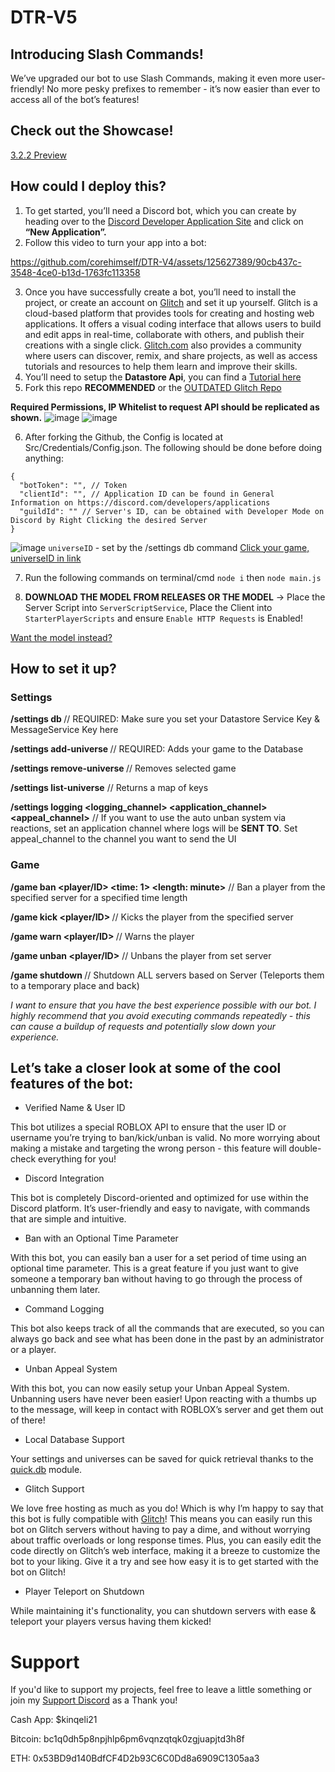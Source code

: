 # DTR-V5
## Introducing Slash Commands!
We’ve upgraded our bot to use Slash Commands, making it even more user-friendly! No more pesky prefixes to remember - it’s now easier than ever to access all of the bot’s features!

## Check out the Showcase!
[3.2.2 Preview](https://youtu.be/IYEyL-seZRM)

## How could I deploy this?
1) To get started, you’ll need a Discord bot, which you can create by heading over to the [Discord Developer Application Site](https://discord.com/developers/applications) and click on **“New Application”.**
2) Follow this video to turn your app into a bot:


https://github.com/corehimself/DTR-V4/assets/125627389/90cb437c-3548-4ce0-b13d-1763fc113358

3) Once you have successfully create a bot, you’ll need to install the project, or create an account on [Glitch](https://glitch.com/) and set it up yourself. Glitch is a cloud-based platform that provides tools for creating and hosting web applications. It offers a visual coding interface that allows users to build and edit apps in real-time, collaborate with others, and publish their creations with a single click. [Glitch.com](https://glitch.com/) also provides a community where users can discover, remix, and share projects, as well as access tutorials and resources to help them learn and improve their skills.
4) You’ll need to setup the **Datastore Api**, you can find a [Tutorial here](https://devforum.roblox.com/t/data-store-access-through-open-cloud/1646277)
5) Fork this repo **RECOMMENDED** or the [OUTDATED Glitch Repo](https://glitch.com/edit/#!/discord-to-robloxv3)

**Required Permissions, IP Whitelist to request API should be replicated as shown.**
![image](https://github.com/corehimself/DTR-V4/assets/125627389/06518572-07cf-4009-9d60-66474baefa5b)
![image](https://github.com/corehimself/DTR-V4/assets/125627389/74222df6-a15e-405e-bdc1-60e9d58e7bbe)

6) After forking the Github, the Config is located at Src/Credentials/Config.json. The following should be done before doing anything:
```
{
  "botToken": "", // Token
  "clientId": "", // Application ID can be found in General Information on https://discord.com/developers/applications
  "guildId": "" // Server's ID, can be obtained with Developer Mode on Discord by Right Clicking the desired Server
}
```
![image](https://github.com/corehimself/DTR-V4/assets/125627389/c46d6535-a525-45b9-9061-1da825d0d962)
``universeID`` - set by the /settings db command [Click your game, universeID in link](https://create.roblox.com/creations)

7) Run the following commands on terminal/cmd
``node i`` then ``node main.js``

9) **DOWNLOAD THE MODEL FROM RELEASES OR THE MODEL** -> Place the Server Script into `ServerScriptService`, Place the Client into `StarterPlayerScripts` and ensure `Enable HTTP Requests` is Enabled!

[Want the model instead?](https://www.roblox.com/library/14160690168/)

## How to set it up?
### **Settings**

**/settings db <datastoreKey> <messageServiceKey>**                                    // REQUIRED: Make sure you set your Datastore Service Key & MessageService Key here

**/settings add-universe <name> <universeId>**                                       // REQUIRED: Adds your game to the Database

**/settings remove-universe <universeName>**                                       // Removes selected game

**/settings list-universe**                                                      // Returns a map of keys

**/settings logging <logging_channel> <application_channel> <appeal_channel>** // If you want to use the auto unban system via reactions, set an application channel where logs will be **SENT TO**. Set appeal_channel to the channel you want to send the UI

### **Game**
**/game ban <server> <player/ID> <reason> <time: 1> <length: minute>**        // Ban a player from the specified server for a specified time length

**/game kick <server> <player/ID> <reason>**                              // Kicks the player from the specified server

**/game warn <server> <player/ID> <reason>**                            // Warns the player

**/game unban <server> <player/ID>**                                    // Unbans the player from set server

**/game shutdown <server>**                                         // Shutdown ALL servers based on Server (Teleports them to a temporary place and back)

*I want to ensure that you have the best experience possible with our bot. I highly recommend that you avoid executing commands repeatedly - this can cause a buildup of requests and potentially slow down your experience.*

## Let’s take a closer look at some of the cool features of the bot:
- Verified Name & User ID

This bot utilizes a special ROBLOX API to ensure that the user ID or username you’re trying to ban/kick/unban is valid. No more worrying about making a mistake and targeting the wrong person - this feature will double-check everything for you!

- Discord Integration

This bot is completely Discord-oriented and optimized for use within the Discord platform. It’s user-friendly and easy to navigate, with commands that are simple and intuitive.

- Ban with an Optional Time Parameter

With this bot, you can easily ban a user for a set period of time using an optional time parameter. This is a great feature if you just want to give someone a temporary ban without having to go through the process of unbanning them later.

- Command Logging

This bot also keeps track of all the commands that are executed, so you can always go back and see what has been done in the past by an administrator or a player.

- Unban Appeal System

With this bot, you can now easily setup your Unban Appeal System. Unbanning users have never been easier! Upon reacting with a thumbs up to the message, will keep in contact with ROBLOX’s server and get them out of there!

- Local Database Support

Your settings and universes can be saved for quick retrieval thanks to the [quick.db](https://www.npmjs.com/package/quick.db) module.

- Glitch Support

We love free hosting as much as you do! Which is why I’m happy to say that this bot is fully compatible with [Glitch](https://glitch.com/)! This means you can easily run this bot on Glitch servers without having to pay a dime, and without worrying about traffic overloads or long response times. Plus, you can easily edit the code directly on Glitch’s web interface, making it a breeze to customize the bot to your liking. Give it a try and see how easy it is to get started with the bot on Glitch!

- Player Teleport on Shutdown

While maintaining it's functionality, you can shutdown servers with ease & teleport your players versus having them kicked!

# Support
If you'd like to support my projects, feel free to leave a little something or join my [Support Discord](discord.gg/9FhNbK3nck) as a Thank you!

Cash App: $kinqeli21

Bitcoin: bc1q0dh5p8npjhlp6pm6vqnzqtqk0zgjuapjtd3h8f

ETH: 0x53BD9d140BdfCF4D2b93C6C0Dd8a6909C1305aa3
